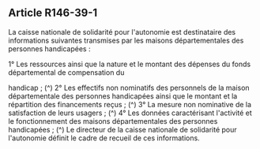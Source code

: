 ## Article R146-39-1

La caisse nationale de solidarité pour l'autonomie est destinataire des informations suivantes transmises par
les maisons départementales des personnes handicapées :


1° Les ressources ainsi que la nature et le montant des dépenses du fonds départemental de compensation du

handicap ; (^)
2° Les effectifs non nominatifs des personnels de la maison départementale des personnes handicapées ainsi
que le montant et la répartition des financements reçus ; (^)
3° La mesure non nominative de la satisfaction de leurs usagers ; (^)
4° Les données caractérisant l'activité et le fonctionnement des maisons départementales des personnes
handicapées ; (^)
Le directeur de la caisse nationale de solidarité pour l'autonomie définit le cadre de recueil de ces
informations.

